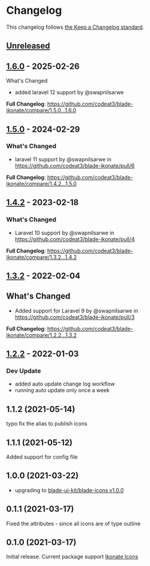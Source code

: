 # Changelog

This changelog follows [the Keep a Changelog standard](https://keepachangelog.com).

## [Unreleased](https://github.com/codeat3/blade-ikonate/compare/1.6.0...HEAD)

## [1.6.0](https://github.com/codeat3/blade-ikonate/compare/1.5.0...1.6.0) - 2025-02-26

What's Changed

* added laravel 12 support by @swapnilsarwe

**Full Changelog**: https://github.com/codeat3/blade-ikonate/compare/1.5.0...1.6.0

## [1.5.0](https://github.com/codeat3/blade-ikonate/compare/1.4.2...1.5.0) - 2024-02-29

### What's Changed

* laravel 11 support by @swapnilsarwe in https://github.com/codeat3/blade-ikonate/pull/6

**Full Changelog**: https://github.com/codeat3/blade-ikonate/compare/1.4.2...1.5.0

## [1.4.2](https://github.com/codeat3/blade-ikonate/compare/1.3.2...1.4.2) - 2023-02-18

### What's Changed

- Laravel 10 support by @swapnilsarwe in https://github.com/codeat3/blade-ikonate/pull/4

**Full Changelog**: https://github.com/codeat3/blade-ikonate/compare/1.3.2...1.4.2

## [1.3.2](https://github.com/codeat3/blade-ikonate/compare/1.2.2...1.3.2) - 2022-02-04

## What's Changed

- Added support for Laravel 9 by @swapnilsarwe in https://github.com/codeat3/blade-ikonate/pull/3

**Full Changelog**: https://github.com/codeat3/blade-ikonate/compare/1.2.2...1.3.2

## [1.2.2](https://github.com/codeat3/blade-ikonate/compare/1.1.2...1.2.2) - 2022-01-03

### Dev Update

- added auto update change log workflow
- running auto update only once a week

## 1.1.2 (2021-05-14)

typo fix the alias to publish icons

## 1.1.1 (2021-05-12)

Added support for config file

## 1.0.0 (2021-03-22)

- upgrading to [blade-ui-kit/blade-icons v1.0.0](https://github.com/blade-ui-kit/blade-icons/releases/tag/1.0.0)

## 0.1.1 (2021-03-17)

Fixed the attributes - since all icons are of type outline

## 0.1.0 (2021-03-17)

Initial release.
Current package support [Ikonate Icons](https://github.com/mikolajdobrucki/ikonate/releases/tag/v1.1.1)
